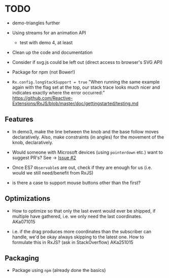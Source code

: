 # TODO

- demo-triangles further

- Using streams for an animation API
  - test with demo 4, at least

- Clean up the code and documentation

- Consider if svg.js could be left out (direct access to browser's SVG API)

- Package for npm (not Bower!)

- `Rx.config.longStackSupport = true`
  "When running the same example again with the flag set at the top, our stack trace looks much nicer and indicates exactly where the error occurred:"
  https://github.com/Reactive-Extensions/RxJS/blob/master/doc/gettingstarted/testing.md  
  
## Features

- In demo3, make the line between the knob and the base follow moves declaratively. Also, make constraints (in angles) for the movement of the knob, declaratively.

- Would someone with Microsoft devices (using `pointerdown` etc.) want to suggest PR's? See -> [Issue #2](https://github.com/akauppi/svg.rx.js/issues/2)

- Once ES7 `Observable`s are out, check if they are enough for us (i.e. would we still need/benefit from RxJS)

- is there a case to support mouse buttons other than the first?


## Optimizations
 
- How to optimize so that only the last event would ever be shipped, if multiple have gathered, i.e. we only need the last coordinates. AKa071015

- i.e. if the drag produces more coordinates than the subscriber can handle, we'd be okay always skipping to the latest one. How to formulate this in RxJS? (ask in StackOverflow) AKa251015
 
## Packaging

- Package using `npm` (already done the basics)

<!--
Note: We're not very pleased with Bower overall. If you have suggestions on better packaging framework, please suggest (or better yet, pass a PR). AKa131215 
-->

<br />
